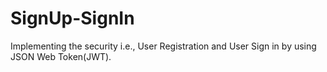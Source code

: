 # SignUp-SignIn
Implementing the security i.e., User Registration and User Sign in by using JSON Web Token(JWT).
